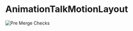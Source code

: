 # AnimationTalkMotionLayout

![Pre Merge Checks](https://github.com/wesjon/AnimationTalkMotionLayout/workflows/Android%20CI/badge.svg?event=push)
